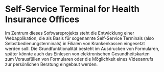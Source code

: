 # Self-Service Terminal for Health Insurance Offices

Im Zentrum dieses Softwareprojekts steht die Entwicklung einer Webapplikation, die als Basis für sogenannte Self-Service Terminals (also Selbstbedienungsterminals) in Filialen von Krankenkassen eingesetzt werden soll. Die Grundfunktionalität besteht im Ausdrucken von Formularen, später könnte auch das Einlesen von elektronischen Gesundheitskarten zum Vorausfüllen von Formularen oder die Möglichkeit eines Videoanrufs zur persönlichen Beratung eingebaut werden.
